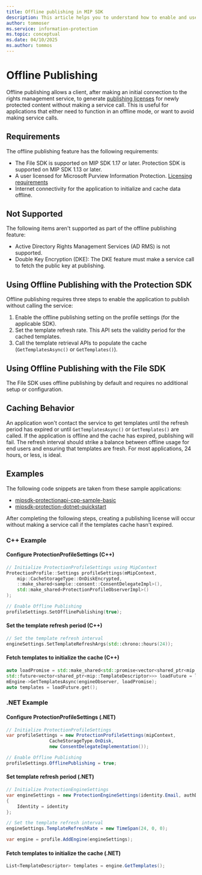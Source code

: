 ```yaml
---
title: Offline publishing in MIP SDK
description: This article helps you to understand how to enable and use offline publishing in MIP SDK.
author: tommoser
ms.service: information-protection
ms.topic: conceptual
ms.date: 04/10/2025
ms.author: tommos
---
```


# Offline Publishing

Offline publishing allows a client, after making an initial connection to the rights management service, to generate [publishing licenses](/openspecs/windows_protocols/ms-rmsod/0af175ee-d54d-4d70-b169-b0ade1ab9bf4#gt_3b0362d9-f209-48d2-afd0-0c0f6531a7d1) for newly protected content without making a service call. This is useful for applications that either need to function in an offline mode, or want to avoid making service calls.

## Requirements

The offline publishing feature has the following requirements:

- The File SDK is supported on MIP SDK 1.17 or later. Protection SDK is supported on MIP SDK 1.13 or later.
- A user licensed for Microsoft Purview Information Protection. [Licensing requirements](/microsoft-365/compliance/information-protection#licensing-requirements)
- Internet connectivity for the application to initialize and cache data offline.

## Not Supported

The following items aren't supported as part of the offline publishing feature:

- Active Directory Rights Management Services (AD RMS) is not supported.
- Double Key Encryption (DKE): The DKE feature must make a service call to fetch the public key at publishing.

## Using Offline Publishing with the Protection SDK

Offline publishing requires three steps to enable the application to publish without calling the service:

1. Enable the offline publishing setting on the profile settings (for the applicable SDK).
2. Set the template refresh rate. This API sets the validity period for the cached templates.
3. Call the template retrieval APIs to populate the cache (`GetTemplatesAsync()` or `GetTemplates()`).

## Using Offline Publishing with the File SDK

The File SDK uses offline publishing by default and requires no additional setup or configuration. 

## Caching Behavior

An application won't contact the service to get templates until the refresh period has expired or until `GetTemplatesAsync()` or `GetTemplates()` are called. If the application is offline and the cache has expired, publishing will fail. The refresh interval should strike a balance between offline usage for end users and ensuring that templates are fresh. For most applications, 24 hours, or less, is ideal.

## Examples

The following code snippets are taken from these sample applications:

- [mipsdk-protectionapi-cpp-sample-basic](https://github.com/Azure-Samples/mipsdk-protectionapi-cpp-sample-basic)
- [mipsdk-protection-dotnet-quickstart](https://github.com/Azure-Samples/MipSDK-Protection-Dotnet-Quickstart)

After completing the following steps, creating a publishing license will occur without making a service call if the templates cache hasn't expired.

### C++ Example

#### Configure ProtectionProfileSettings (C++)

```cpp
// Initialize ProtectionProfileSettings using MipContext
ProtectionProfile::Settings profileSettings(mMipContext,
    mip::CacheStorageType::OnDiskEncrypted,
    ::make_shared<sample::consent::ConsentDelegateImpl>(),
    std::make_shared<ProtectionProfileObserverImpl>()
);

// Enable Offline Publishing
profileSettings.SetOfflinePublishing(true);
```

#### Set the template refresh period (C++)

```cpp
// Set the template refresh interval
engineSettings.SetTemplateRefreshArgs(std::chrono::hours(24));
```

#### Fetch templates to initialize the cache (C++)

```cpp
auto loadPromise = std::make_shared<std::promise<vector<shared_ptr<mip::TemplateDescriptor>>>>();
std::future<vector<shared_ptr<mip::TemplateDescriptor>>> loadFuture = loadPromise->get_future();
mEngine->GetTemplatesAsync(engineObserver, loadPromise);
auto templates = loadFuture.get();
```

### .NET Example

#### Configure ProtectionProfileSettings (.NET)

```csharp
// Initialize ProtectionProfileSettings
var profileSettings = new ProtectionProfileSettings(mipContext, 
                CacheStorageType.OnDisk, 
                new ConsentDelegateImplementation());

// Enable Offline Publishing
profileSettings.OfflinePublishing = true;
```

#### Set template refresh period (.NET)

```csharp
// Initialize ProtectionEngineSettings
var engineSettings = new ProtectionEngineSettings(identity.Email, authDelegate, "", "")
{
    Identity = identity
};

// Set the template refresh interval
engineSettings.TemplateRefreshRate = new TimeSpan(24, 0, 0);

var engine = profile.AddEngine(engineSettings);
```

#### Fetch templates to initialize the cache (.NET)

```csharp
List<TemplateDescriptor> templates = engine.GetTemplates();
```
